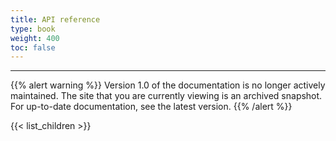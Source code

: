 ```yaml
---
title: API reference
type: book
weight: 400
toc: false
---
```


---
{{% alert warning %}}
Version 1.0 of the documentation is no longer actively maintained. The site that you are currently viewing is an archived snapshot. For up-to-date documentation, see the latest version.
{{% /alert %}}

{{< list_children >}}